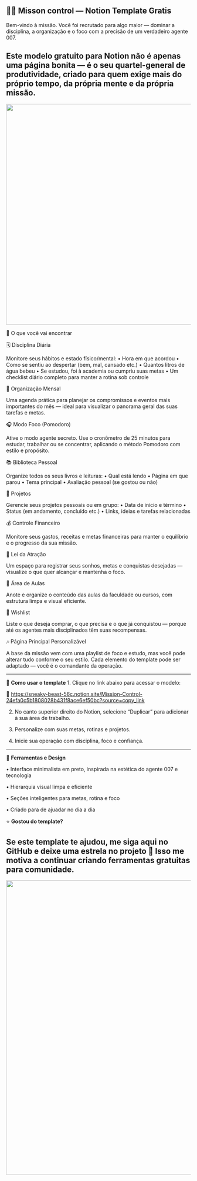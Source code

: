 🕵‍♂ **Misson control — Notion Template Gratis**
----
Bem-vindo à missão.
Você foi recrutado para algo maior — dominar a disciplina, a organização e o foco com a precisão de um verdadeiro agente 007.

Este modelo gratuito para Notion não é apenas uma página bonita — é o seu quartel-general de produtividade, criado para quem exige mais do próprio tempo, da própria mente e da própria missão.
------
<img src="https://imgur.com/46liA9B.png" width="600">


🎯 O que você vai encontrar

🗓 Disciplina Diária

Monitore seus hábitos e estado físico/mental:
	•	Hora em que acordou
	•	Como se sentiu ao despertar (bem, mal, cansado etc.)
	•	Quantos litros de água bebeu
	•	Se estudou, foi à academia ou cumpriu suas metas
	•	Um checklist diário completo para manter a rotina sob controle

📆 Organização Mensal

Uma agenda prática para planejar os compromissos e eventos mais importantes do mês — ideal para visualizar o panorama geral das suas tarefas e metas.

🎧 Modo Foco (Pomodoro)

Ative o modo agente secreto.
Use o cronômetro de 25 minutos para estudar, trabalhar ou se concentrar, aplicando o método Pomodoro com estilo e propósito.

📚 Biblioteca Pessoal

Organize todos os seus livros e leituras:
	•	Qual está lendo
	•	Página em que parou
	•	Tema principal
	•	Avaliação pessoal (se gostou ou não)

💼 Projetos

Gerencie seus projetos pessoais ou em grupo:
	•	Data de início e término
	•	Status (em andamento, concluído etc.)
	•	Links, ideias e tarefas relacionadas

💰 Controle Financeiro

Monitore seus gastos, receitas e metas financeiras para manter o equilíbrio e o progresso da sua missão.

🌌 Lei da Atração

Um espaço para registrar seus sonhos, metas e conquistas desejadas — visualize o que quer alcançar e mantenha o foco.

🧠 Área de Aulas

Anote e organize o conteúdo das aulas da faculdade ou cursos, com estrutura limpa e visual eficiente.

📝 Wishlist

Liste o que deseja comprar, o que precisa e o que já conquistou — porque até os agentes mais disciplinados têm suas recompensas.

🎶 Página Principal Personalizável

A base da missão vem com uma playlist de foco e estudo, mas você pode alterar tudo conforme o seu estilo.
Cada elemento do template pode ser adaptado — você é o comandante da operação.

---

🚀 **Como usar o template**
	1.	Clique no link abaixo para acessar o modelo:
	
🔗 https://sneaky-beast-56c.notion.site/Mission-Control-24efa0c5b1808028b431f8ace6ef50bc?source=copy_link
	
2.	No canto superior direito do Notion, selecione “Duplicar” para adicionar à sua área de trabalho.
	
3.	Personalize com suas metas, rotinas e projetos.
	
4.	Inicie sua operação com disciplina, foco e confiança.

---

🧭 **Ferramentas e Design**

 • Interface minimalista em preto, inspirada na estética do agente 007 e tecnologia

 • Hierarquia visual limpa e eficiente

 • Seções inteligentes para metas, rotina e foco

 • Criado para de ajuadar no dia a dia 



⭐ **Gostou do template?**

Se este template te ajudou, me siga aqui no GitHub e deixe uma estrela no projeto 🌟
Isso me motiva a continuar criando ferramentas gratuitas para comunidade.
---
<img src="https://i.imgur.com/1t1ueSs.gif" width="800">
                                         
